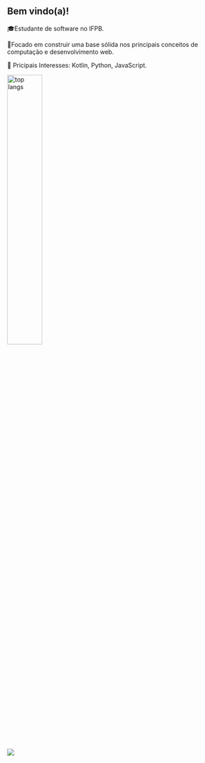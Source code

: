 ## Bem vindo(a)!

🎓Estudante de software no IFPB.

🎯Focado em construir uma base sólida nos principais conceitos de computação e desenvolvimento web.

📖 Pricipais Interesses: Kotlin, Python, JavaScript.

<img alt="top langs" width='40%' src="https://github-readme-stats.vercel.app/api/top-langs/?username=Davilt4&layout=compact&theme=dark"/>

<div>
 <a href="https://www.linkedin.com/in/davi-leite-alencar-a79608230/" target="_blank"><img src="https://img.shields.io/badge/-LinkedIn-%230077B5?style=for-the-badge&logo=linkedin&logoColor=white" target="_blank"></a> 
</div>


